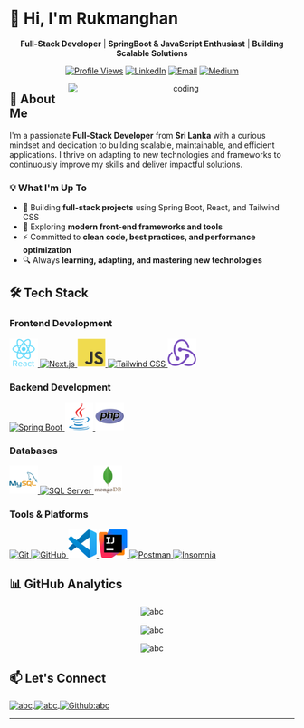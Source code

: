 # 👋 Hi, I'm Rukmanghan

<div align="center">

**Full-Stack Developer** | **SpringBoot & JavaScript Enthusiast** | **Building Scalable Solutions**

[![Profile Views](https://komarev.com/ghpvc/?username=abc&label=Profile%20Views&color=0e75b6&style=flat)](https://github.com/abc)
[![LinkedIn](https://img.shields.io/badge/LinkedIn-Connect-blue?style=flat&logo=linkedin)](https://www.linkedin.com/in/rukmanghan-selvakumar/)
[![Email](https://img.shields.io/badge/Email-Contact-red?style=flat&logo=gmail)](mailto:rukshan1122@gmail.com)
[![Medium](https://img.shields.io/badge/Medium-Follow-black?style=flat&logo=medium)](https://medium.com/@rukshan1122)

<img align="right" alt="coding" width="400" src="https://media4.giphy.com/media/qgQUggAC3Pfv687qPC/giphy.gif">

</div>

## 🚀 About Me

I'm a passionate **Full-Stack Developer** from **Sri Lanka** with a curious mindset and dedication to building scalable, maintainable, and efficient applications. I thrive on adapting to new technologies and frameworks to continuously improve my skills and deliver impactful solutions.

### 💡 What I'm Up To
- 🔭 Building **full-stack projects** using Spring Boot, React, and Tailwind CSS
- 🌱 Exploring **modern front-end frameworks and tools**
- ⚡ Committed to **clean code, best practices, and performance optimization**
- 🔍 Always **learning, adapting, and mastering new technologies**

## 🛠️ Tech Stack

### **Frontend Development**
<p align="left">
  <a href="https://reactjs.org/" target="_blank" rel="noreferrer">
    <img src="https://raw.githubusercontent.com/devicons/devicon/master/icons/react/react-original-wordmark.svg" alt="React" width="50" height="50"/>
  </a>
  <a href="https://nextjs.org/" target="_blank" rel="noreferrer">
    <img src="https://cdn.jsdelivr.net/gh/devicons/devicon/icons/nextjs/nextjs-original.svg" alt="Next.js" width="50" height="50"/>
  </a>
  <a href="https://developer.mozilla.org/en-US/docs/Web/JavaScript" target="_blank" rel="noreferrer">
    <img src="https://raw.githubusercontent.com/devicons/devicon/master/icons/javascript/javascript-original.svg" alt="JavaScript" width="50" height="50"/>
  </a>
  <a href="https://tailwindcss.com/" target="_blank" rel="noreferrer">
    <img src="https://www.vectorlogo.zone/logos/tailwindcss/tailwindcss-icon.svg" alt="Tailwind CSS" width="50" height="50"/>
  </a>
  <a href="https://redux.js.org" target="_blank" rel="noreferrer">
    <img src="https://raw.githubusercontent.com/devicons/devicon/master/icons/redux/redux-original.svg" alt="Redux" width="50" height="50"/>
  </a>
</p>

### **Backend Development**
<p align="left">
  <a href="https://spring.io/projects/spring-boot" target="_blank" rel="noreferrer">
    <img src="https://www.vectorlogo.zone/logos/springio/springio-icon.svg" alt="Spring Boot" width="50" height="50"/>
  </a>
  <a href="https://www.java.com" target="_blank" rel="noreferrer">
    <img src="https://raw.githubusercontent.com/devicons/devicon/master/icons/java/java-original.svg" alt="Java" width="50" height="50"/>
  </a>
  <a href="https://www.php.net/" target="_blank" rel="noreferrer">
    <img src="https://raw.githubusercontent.com/devicons/devicon/master/icons/php/php-original.svg" alt="PHP" width="50" height="50"/>
  </a>
</p>

### **Databases**
<p align="left">
  <a href="https://www.mysql.com/" target="_blank" rel="noreferrer">
    <img src="https://raw.githubusercontent.com/devicons/devicon/master/icons/mysql/mysql-original-wordmark.svg" alt="MySQL" width="50" height="50"/>
  </a>
  <a href="https://www.microsoft.com/en-us/sql-server" target="_blank" rel="noreferrer">
    <img src="https://www.svgrepo.com/show/303229/microsoft-sql-server-logo.svg" alt="SQL Server" width="50" height="50"/>
  </a>
  <a href="https://www.mongodb.com/" target="_blank" rel="noreferrer">
    <img src="https://raw.githubusercontent.com/devicons/devicon/master/icons/mongodb/mongodb-original-wordmark.svg" alt="MongoDB" width="50" height="50"/>
  </a>
</p>

### **Tools & Platforms**
<p align="left">
  <a href="https://git-scm.com/" target="_blank" rel="noreferrer">
    <img src="https://www.vectorlogo.zone/logos/git-scm/git-scm-icon.svg" alt="Git" width="50" height="50"/>
  </a>
  <a href="https://github.com/" target="_blank" rel="noreferrer">
    <img src="https://cdn.jsdelivr.net/gh/devicons/devicon/icons/github/github-original.svg" alt="GitHub" width="50" height="50"/>
  </a>
  <a href="https://code.visualstudio.com/" target="_blank" rel="noreferrer">
    <img src="https://raw.githubusercontent.com/devicons/devicon/master/icons/vscode/vscode-original.svg" alt="VS Code" width="50" height="50"/>
  </a>
  <a href="https://www.jetbrains.com/idea/" target="_blank" rel="noreferrer">
    <img src="https://raw.githubusercontent.com/devicons/devicon/master/icons/intellij/intellij-original.svg" alt="IntelliJ IDEA" width="50" height="50"/>
  </a>
  <a href="https://www.postman.com/" target="_blank" rel="noreferrer">
    <img src="https://www.vectorlogo.zone/logos/getpostman/getpostman-icon.svg" alt="Postman" width="50" height="50"/>
  </a>
  <a href="https://insomnia.rest/" target="_blank" rel="noreferrer">
    <img src="https://raw.githubusercontent.com/get-icon/geticon/master/icons/insomnia.svg" alt="Insomnia" width="50" height="50"/>
  </a>
</p>

## 📊 GitHub Analytics

<div align="center">

<p><img align="center" src="https://github-readme-stats.vercel.app/api?username=rkrukshan&show_icons=true&theme=radical&locale=en" alt="abc" /></p>

<p><img align="center" src="https://github-readme-stats.vercel.app/api/top-langs?username=rkrukshan&show_icons=true&theme=radical&locale=en&layout=compact" alt="abc" /></p>

<p><img align="center" src="https://github-readme-streak-stats.herokuapp.com/?user=rkrukshan&theme=radical" alt="abc" /></p>

</div>

## 📫 Let's Connect

<div align="center">

<p align="left">
  <a href="https://www.linkedin.com/in/rukmanghan-selvakumar/" target="blank">
    <img align="center" src="https://raw.githubusercontent.com/rahuldkjain/github-profile-readme-generator/master/src/images/icons/Social/linked-in-alt.svg" alt="abc" height="30" width="40" />
  </a>
  <a href="https://medium.com/@rukshan1122" target="_blank">
    <img align="center" src="https://raw.githubusercontent.com/rahuldkjain/github-profile-readme-generator/master/src/images/icons/Social/medium.svg" alt="abc" height="30" width="40" />
  </a>
  <a href="https://github.com/rkrukshan" target="blank">
    <img align="center" src="https://cdn.jsdelivr.net/gh/devicons/devicon/icons/github/github-original.svg" alt="Github:abc" height="30" width="40" />
  </a>
</p>

</div>

---


